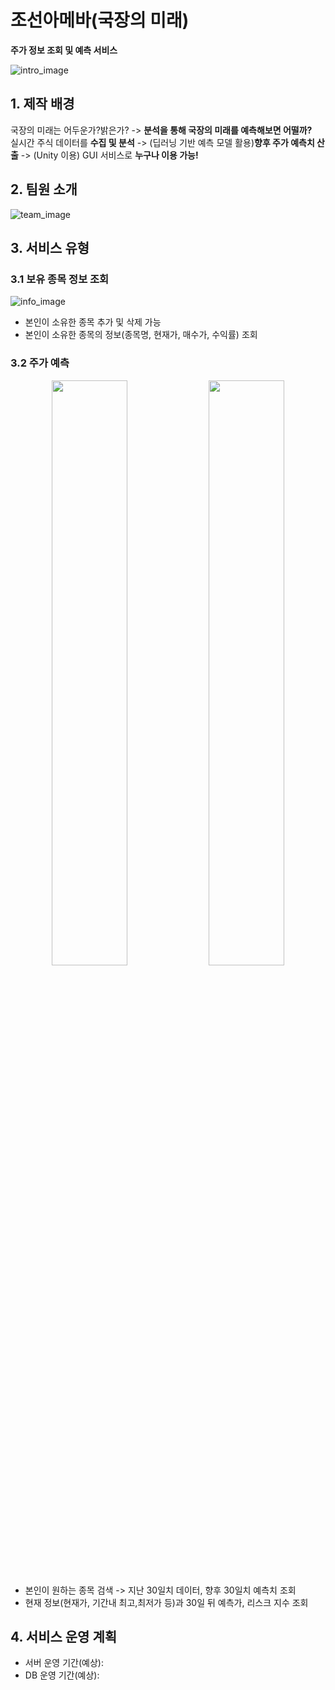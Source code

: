 # 조선아메바(국장의 미래)
<b>주가 정보 조회 및 예측 서비스</b>

![intro_image](https://github.com/user-attachments/assets/6b98b5ec-f2a2-4fef-8996-a3065e7e90e4)

## 1. 제작 배경
국장의 미래는 어두운가?밝은가? -> <b>분석을 통해 국장의 미래를 예측해보면 어떨까?</b>  
실시간 주식 데이터를 <b>수집 및 분석</b> -> (딥러닝 기반 예측 모델 활용)<b>향후 주가 예측치 산출</b> -> (Unity 이용) GUI 서비스로 <b>누구나 이용 가능!</b>

## 2. 팀원 소개
![team_image](https://github.com/user-attachments/assets/1bcc9091-9fc1-45dd-9f69-7cc687f156c0)

## 3. 서비스 유형
### 3.1 보유 종목 정보 조회
![info_image](https://github.com/user-attachments/assets/01754d4c-73e0-42ae-b393-0c7a27a99338)
- 본인이 소유한 종목 추가 및 삭제 가능
- 본인이 소유한 종목의 정보(종목명, 현재가, 매수가, 수익률) 조회

### 3.2 주가 예측
<p align="center">  
  <img src="https://github.com/user-attachments/assets/13ad1195-8ffe-40c3-8592-1e8fed55d5b3" align="center" width="49%">  
  <img src="https://github.com/user-attachments/assets/95ff8557-dd54-4155-ae58-f6e24bb63a92" align="center" width="49%">
</p>

- 본인이 원하는 종목 검색 -> 지난 30일치 데이터, 향후 30일치 예측치 조회
- 현재 정보(현재가, 기간내 최고,최저가 등)과 30일 뒤 예측가, 리스크 지수 조회

## 4. 서비스 운영 계획
- 서버 운영 기간(예상):
- DB 운영 기간(예상): 
